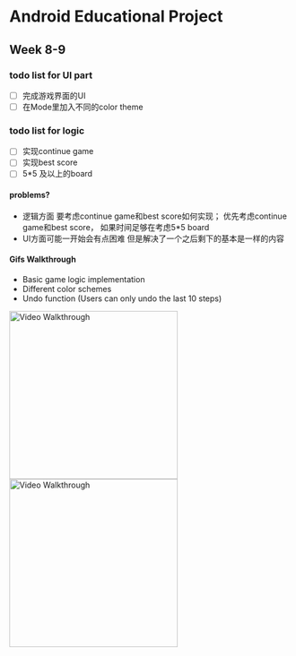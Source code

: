 # Android Educational Project
## Week 8-9 
### todo list for UI part
- [ ] 完成游戏界面的UI
- [ ] 在Mode里加入不同的color theme
### todo list for logic
- [ ] 实现continue game
- [ ] 实现best score
- [ ] 5*5 及以上的board
#### problems?
- 逻辑方面 要考虑continue game和best score如何实现； 优先考虑continue game和best score， 如果时间足够在考虑5*5 board
- UI方面可能一开始会有点困难 但是解决了一个之后剩下的基本是一样的内容

#### Gifs Walkthrough
- Basic game logic implementation
- Different color schemes
- Undo function (Users can only undo the last 10 steps)
<img src='version1.0/gifs/undo.gif' title='Video Walkthrough' width='300' alt='Video Walkthrough' />


<img src='version1.0/gifs/restart-continue.gif' title='Video Walkthrough' width='300' alt='Video Walkthrough' />
